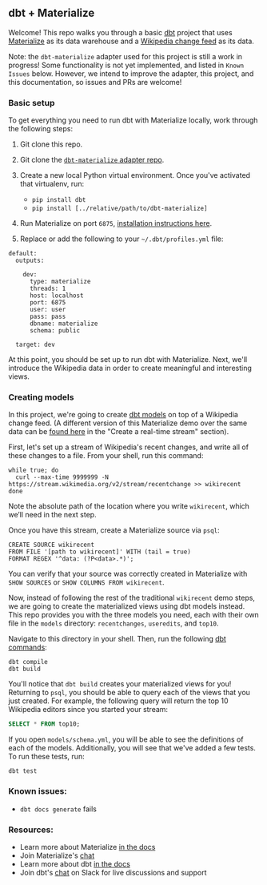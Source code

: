 ## dbt + Materialize

Welcome! This repo walks you through a basic [dbt](https://www.getdbt.com/) project that uses 
[Materialize](https://materialize.com/docs/) as its data warehouse and a [Wikipedia change feed](https://stream.wikimedia.org/?doc)
as its data. 

Note: the `dbt-materialize` adapter used for this project is still a work in progress! Some
functionality is not yet implemented, and listed in `Known Issues` below. However, we intend to
improve the adapter, this project, and this documentation, so issues and PRs are welcome!

### Basic setup
To get everything you need to run dbt with Materialize locally, work through the following steps:
1. Git clone this repo.

1. Git clone the [`dbt-materialize` adapter repo](https://github.com/MaterializeInc/dbt-materialize).

1. Create a new local Python virtual environment. Once you've activated that virtualenv,
   run:
    - `pip install dbt`
    - `pip install [../relative/path/to/dbt-materialize]`
    
1. Run Materialize on port `6875`, [installation instructions here](https://materialize.com/quickstart/).

1. Replace or add the following to your `~/.dbt/profiles.yml` file:
```nofmt
default:
  outputs:

    dev:
      type: materialize
      threads: 1
      host: localhost
      port: 6875
      user: user
      pass: pass
      dbname: materialize
      schema: public

  target: dev
```

At this point, you should be set up to run dbt with Materialize. Next, we'll introduce the
Wikipedia data in order to create meaningful and interesting views.

### Creating models

In this project, we're going to create [dbt models](https://docs.getdbt.com/docs/building-a-dbt-project/building-models/)
on top of a Wikipedia change feed. (A different version of this Materialize demo over the same data can be
[found here](https://materialize.com/quickstart/) in the "Create a real-time stream" section).

First, let's set up a stream of Wikipedia's recent changes, and write all of these changes to a
file. From your shell, run this command:
```nofmt
while true; do
  curl --max-time 9999999 -N https://stream.wikimedia.org/v2/stream/recentchange >> wikirecent
done
```
Note the absolute path of the location where you write `wikirecent`, which we’ll need in the next step.

Once you have this stream, create a Materialize source via `psql`:
```
CREATE SOURCE wikirecent
FROM FILE '[path to wikirecent]' WITH (tail = true)
FORMAT REGEX '^data: (?P<data>.*)';
```

You can verify that your source was correctly created in Materialize with `SHOW SOURCES` or
`SHOW COLUMNS FROM wikirecent`.

Now, instead of following the rest of the traditional `wikirecent` demo steps, we are going to
create the materialized views using dbt models instead. This repo provides you with the three
models you need, each with their own file in the `models` directory: `recentchanges`, `useredits`,
and `top10`. 

Navigate to this directory in your shell. Then, run the following [dbt commands](https://docs.getdbt.com/reference/dbt-commands/):
```nofmt
dbt compile
dbt build
```

You'll notice that `dbt build` creates your materialized views for you! Returning to `psql`, you
should be able to query each of the views that you just created. For example, the following query will
return the top 10 Wikipedia editors since you started your stream:
```sql
SELECT * FROM top10;
```

If you open `models/schema.yml`, you will be able to see the definitions of each of the models.
Additionally, you will see that we've added a few tests. To run these tests, run:
```nofmt
dbt test
```

### Known issues:
- `dbt docs generate` fails

### Resources:
- Learn more about Materialize [in the docs](https://materialize.com/docs/)
- Join Materialize's [chat](https://materializecommunity.slack.com/join/shared_invite/zt-jjwe1t45-klG9k7V7xibdtqA6bcFpyQ#/)
- Learn more about dbt [in the docs](https://docs.getdbt.com/docs/introduction)
- Join dbt's [chat](http://slack.getdbt.com/) on Slack for live discussions and support